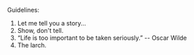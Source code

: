 Guidelines:

 1. Let me tell you a story...
 2. Show, don't tell.
 3. “Life is too important to be taken seriously.” -- Oscar Wilde
 4. The larch.